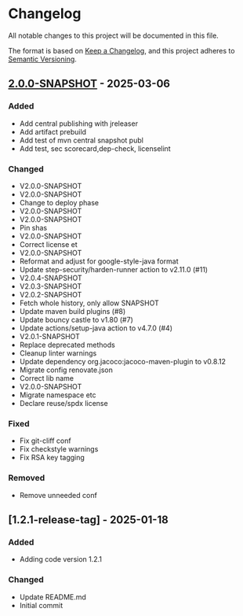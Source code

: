# Changelog

All notable changes to this project will be documented in this file.

The format is based on [Keep a Changelog](https://keepachangelog.com/en/1.0.0/),
and this project adheres to [Semantic Versioning](https://semver.org/spec/v2.0.0.html).

## [2.0.0-SNAPSHOT] - 2025-03-06

### Added

- Add central publishing with jreleaser
- Add artifact prebuild
- Add test of mvn central snapshot publ
- Add test, sec scorecard,dep-check, licenselint

### Changed

- V2.0.0-SNAPSHOT
- V2.0.0-SNAPSHOT
- Change to deploy phase
- V2.0.0-SNAPSHOT
- V2.0.0-SNAPSHOT
- Pin shas
- V2.0.0-SNAPSHOT
- Correct license et
- V2.0.0-SNAPSHOT
- Reformat and adjust for google-style-java format
- Update step-security/harden-runner action to v2.11.0 (#11)
- V2.0.4-SNAPSHOT
- V2.0.3-SNAPSHOT
- V2.0.2-SNAPSHOT
- Fetch whole history, only allow SNAPSHOT
- Update maven build plugins (#8)
- Update bouncy castle to v1.80 (#7)
- Update actions/setup-java action to v4.7.0 (#4)
- V2.0.1-SNAPSHOT
- Replace deprecated methods
- Cleanup linter warnings
- Update dependency org.jacoco:jacoco-maven-plugin to v0.8.12
- Migrate config renovate.json
- Correct lib name
- V2.0.0-SNAPSHOT
- Migrate namespace etc
- Declare reuse/spdx license

### Fixed

- Fix git-cliff conf
- Fix checkstyle warnings
- Fix RSA key tagging

### Removed

- Remove unneeded conf

## [1.2.1-release-tag] - 2025-01-18

### Added

- Adding code version 1.2.1

### Changed

- Update README.md
- Initial commit

[2.0.0-SNAPSHOT]: https://github.com/diggsweden/cose-lib/compare/1.2.1-release-tag..v2.0.0-SNAPSHOT

<!-- generated by git-cliff -->
